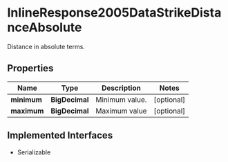 

# InlineResponse2005DataStrikeDistanceAbsolute

Distance in absolute terms.

## Properties

Name | Type | Description | Notes
------------ | ------------- | ------------- | -------------
**minimum** | **BigDecimal** | Minimum value. |  [optional]
**maximum** | **BigDecimal** | Maximum value |  [optional]


## Implemented Interfaces

* Serializable


